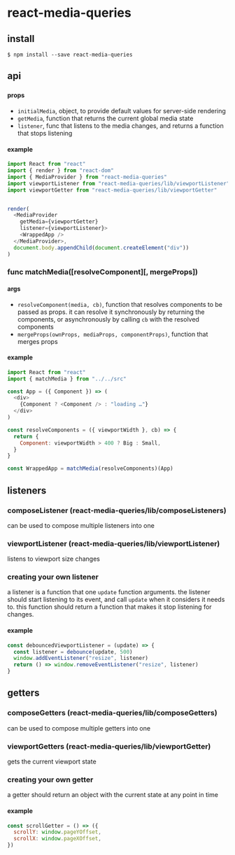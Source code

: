 # react-media-queries

## install

```console
$ npm install --save react-media-queries
```

## api

### <MediaProvider />

#### props

- `initialMedia`, object, to provide default values for server-side rendering
- `getMedia`, function that returns the current global media state
- `listener`, func that listens to the media changes, and returns a function that stops listening

#### example

```javascript
import React from "react"
import { render } from "react-dom"
import { MediaProvider } from "react-media-queries"
import viewportListener from "react-media-queries/lib/viewportListener"
import viewportGetter from "react-media-queries/lib/viewportGetter"


render(
  <MediaProvider
    getMedia={viewportGetter}
    listener={viewportListener}>
    <WrappedApp />
  </MediaProvider>,
  document.body.appendChild(document.createElement("div"))
)
```

### func matchMedia([resolveComponent][, mergeProps])

#### args

- `resolveComponent(media, cb)`, function that resolves components to be passed as props. it can resolve it synchronously by returning the components, or asynchronously by calling `cb` with the resolved components
- `mergeProps(ownProps, mediaProps, componentProps)`, function that merges props

#### example

```javascript
import React from "react"
import { matchMedia } from "../../src"

const App = ({ Component }) => (
  <div>
    {Component ? <Component /> : "loading …"}
  </div>
)

const resolveComponents = ({ viewportWidth }, cb) => {
  return {
    Component: viewportWidth > 400 ? Big : Small,
  }
}

const WrappedApp = matchMedia(resolveComponents)(App)
```

## listeners

### composeListener (react-media-queries/lib/composeListeners)

can be used to compose multiple listeners into one

### viewportListener (react-media-queries/lib/viewportListener)

listens to viewport size changes

### creating your own listener

a listener is a function that one `update` function arguments. the listener
should start listening to its event, and call `update` when it considers it
needs to. this function should return a function that makes it stop listening
for changes.

#### example

```javascript
const debouncedViewportListener = (update) => {
  const listener = debounce(update, 500)
  window.addEventListener("resize", listener)
  return () => window.removeEventListener("resize", listener)
}
```

## getters

### composeGetters (react-media-queries/lib/composeGetters)

can be used to compose multiple getters into one

### viewportGetters (react-media-queries/lib/viewportGetter)

gets the current viewport state

### creating your own getter

a getter should return an object with the current state at any point in time

#### example

```javascript
const scrollGetter = () => ({
  scrollY: window.pageYOffset,
  scrollX: window.pageXOffset,
})
```
